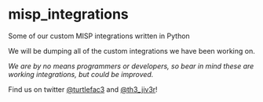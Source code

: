 # misp_integrations
Some of our custom MISP integrations written in Python  

We will be dumping all of the custom integrations we have been working on.  

*We are by no means programmers or developers, so bear in mind these are working integrations, but could be improved.*

Find us on twitter [@turtlefac3](https://twitter.com/turtlefac3) and [@th3_jiv3r](https://twitter.com/th3_jiv3r)!  
